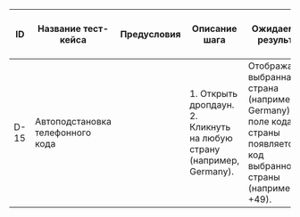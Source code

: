 | ID   | Название тест-кейса                | Предусловия | Описание шага                                              | Ожидаемый результат                                                                                   | Статус проверки в Окружении 1 | Статус проверки в Окружении 2 | Баг-репорт |
|------|-----------------------------------|-------------|------------------------------------------------------------|------------------------------------------------------------------------------------------------------|------------------------------|------------------------------|------------|
| D-15 | Автоподстановка телефонного кода |             | 1. Открыть дропдаун.<br>2. Кликнуть на любую страну (например, Germany). | Отображается выбранная страна (например, Germany). В поле кода страны появляется код выбранной страны (например, +49). |                              |                              |            |
